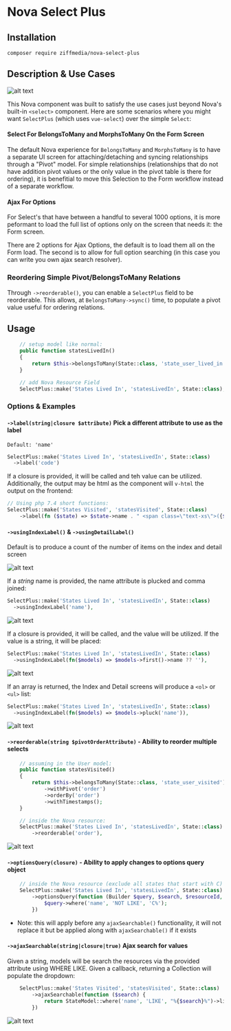 # Nova Select Plus

## Installation

```
composer require ziffmedia/nova-select-plus
```

## Description & Use Cases

![alt text](https://github.com/ziffmedia/nova-select-plus/raw/master/docs/0-intro.gif "Intro Gif")

This Nova component was built to satisfy the use cases just beyond Nova's built-in `<select>` component. Here are
some scenarios where you might want `SelectPlus` (which uses `vue-select`) over the simple `Select`:

#### Select For BelongsToMany and MorphsToMany On the Form Screen

The default Nova experience for `BelongsToMany` and `MorphsToMany` is to have a separate UI screen for
attaching/detaching and syncing relationships through a "Pivot" model. For simple relationships (relationships that do
not have addition pivot values or the only value in the pivot table is there for ordering), it is benefitial to move
this Selection to the Form workflow instead of a separate workflow.

#### Ajax For Options

For Select's that have between a handful to several 1000 options, it is more peformant to load the full list of options
only on the screen that needs it: the Form screen.

There are 2 options for Ajax Options, the default is to load them all on the Form load. The second is to allow for full
option searching (in this case you can write you own ajax search resolver).

### Reordering Simple Pivot/BelongsToMany Relations

Through `->reorderable()`, you can enable a `SelectPlus` field to be reorderable. This allows, at `BelongsToMany->sync()`
time, to populate a pivot value useful for ordering relations.

## Usage

```php
    // setup model like normal:
    public function statesLivedIn()
    {
        return $this->belongsToMany(State::class, 'state_user_lived_in')->withTimestamps();
    }

    // add Nova Resource Field
    SelectPlus::make('States Lived In', 'statesLivedIn', State::class),
```

### Options & Examples

#### `->label(string|closure $attribute)` Pick a different attribute to use as the label

`Default: 'name'`

```php
SelectPlus::make('States Lived In', 'statesLivedIn', State::class)
  ->label('code')
```

If a closure is provided, it will be called and teh value can be utilized. Additionally, the output may be html as the component will `v-html` the output on the frontend:

```php
// Using php 7.4 short functions:
SelectPlus::make('States Visited', 'statesVisited', State::class)
    ->label(fn ($state) => $state->name . " <span class=\"text-xs\">({$state->code})</span>")
```

#### `->usingIndexLabel()` & `->usingDetailLabel()`

Default is to produce a count of the number of items on the index and detail screen

![alt text](https://github.com/ziffmedia/nova-select-plus/raw/master/docs/1-default.png "Default Index")

If a *string* name is provided, the name attribute is plucked and comma joined:

```php
SelectPlus::make('States Lived In', 'statesLivedIn', State::class)
  ->usingIndexLabel('name'),
```

![alt text](https://github.com/ziffmedia/nova-select-plus/raw/master/docs/2-usingIndexLabel-string.png "string and comma separated")

If a closure is provided, it will be called, and the value will be utilized.  If the value is a string, it will be placed:

```php
SelectPlus::make('States Lived In', 'statesLivedIn', State::class)
  ->usingIndexLabel(fn($models) => $models->first()->name ?? ''),
```

![alt text](https://github.com/ziffmedia/nova-select-plus/raw/master/docs/3-usingIndexLabel-callback.png "return just the first name")

If an array is returned, the Index and Detail screens will produce a `<ol>` or `<ul>` list:

```php
SelectPlus::make('States Lived In', 'statesLivedIn', State::class)
  ->usingIndexLabel(fn($models) => $models->pluck('name')),
```

![alt text](https://github.com/ziffmedia/nova-select-plus/raw/master/docs/4-usingDetailLabel-array.png "array of values")

#### `->reorderable(string $pivotOrderAttribute)` - Ability to reorder multiple selects

```php
    // assuming in the User model:
    public function statesVisited()
    {
        return $this->belongsToMany(State::class, 'state_user_visited')
            ->withPivot('order')
            ->orderBy('order')
            ->withTimestamps();
    }

    // inside the Nova resource:
    SelectPlus::make('States Lived In', 'statesLivedIn', State::class)
        ->reorderable('order'),
```

![alt text](https://github.com/ziffmedia/nova-select-plus/raw/master/docs/5-reorderable.gif "reorder a list")

#### `->optionsQuery(closure)` - Ability to apply changes to options query object

```php
    // inside the Nova resource (exclude all states that start with C)
    SelectPlus::make('States Lived In', 'statesLivedIn', State::class)
        ->optionsQuery(function (Builder $query, $search, $resourceId, $request) {
            $query->where('name', 'NOT LIKE', 'C%');
        })
```

* Note: this will apply before any `ajaxSearchable()` functionality, it will not replace it but be applied along with `ajaxSearchable()` if it exists

#### `->ajaxSearchable(string|closure|true)` Ajax search for values

Given a string, models will be search the resources via the provided attribute using WHERE LIKE. Given a callback,
returning a Collection will populate the dropdown:

```php
    SelectPlus::make('States Visited', 'statesVisited', State::class)
        ->ajaxSearchable(function ($search) {
            return StateModel::where('name', 'LIKE', "%{$search}%")->limit(5);
        })
```

![alt text](https://github.com/ziffmedia/nova-select-plus/raw/master/docs/6-ajaxSearchable.gif "reorder a list")
